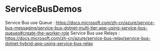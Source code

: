 # ServiceBusDemos
Service Bus use Queue : https://docs.microsoft.com/zh-cn/azure/service-bus-messaging/service-bus-dotnet-multi-tier-app-using-service-bus-queues#create-the-worker-role
Service Bus use Relays : https://docs.microsoft.com/zh-cn/azure/service-bus-relay/service-bus-dotnet-hybrid-app-using-service-bus-relay
